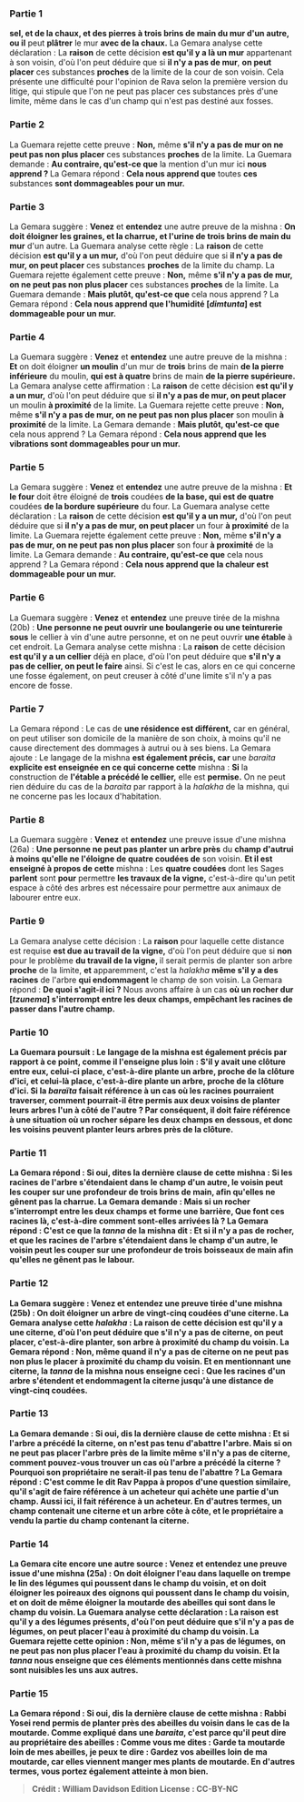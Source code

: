 
### Partie 1
<b>sel, et de la chaux, et des pierres à trois brins de main du mur d'un autre, ou il</b> peut <b>plâtrer</b> le mur <b>avec de la chaux.</b> La Gemara analyse cette déclaration : La <b>raison</b> de cette décision <b>est qu'il y a là un mur</b> appartenant à son voisin, d'où l'on peut déduire que si <b>il n'y a pas de mur</b>, <b>on peut placer</b> ces substances <b>proches</b> de la limite de la cour de son voisin. Cela présente une difficulté pour l'opinion de Rava selon la première version du litige, qui stipule que l'on ne peut pas placer ces substances près d'une limite, même dans le cas d'un champ qui n'est pas destiné aux fosses.

### Partie 2
La Guemara rejette cette preuve : <b>Non,</b> même <b>s'il n'y a pas de mur on ne peut pas non plus placer</b> ces substances <b>proches</b> de la limite. La Guemara demande : <b>Au contraire, qu'est-ce que</b> la mention d'un mur ici <b>nous apprend ? </b> La Gemara répond : <b>Cela nous apprend que</b> toutes <b>ces</b> substances <b>sont dommageables pour un mur.</b>

### Partie 3
La Gemara suggère : <b>Venez</b> et <b>entendez</b> une autre preuve de la mishna : <b>On doit éloigner les graines, et la charrue, et l'urine de trois brins de main du mur</b> d'un autre. La Guemara analyse cette règle : La <b>raison</b> de cette décision <b>est qu'il y a un mur,</b> d'où l'on peut déduire que si <b>il n'y a pas de mur, on peut placer</b> ces substances <b>proches</b> de la limite du champ. La Guemara rejette également cette preuve : <b>Non,</b> même <b>s'il n'y a pas de mur, on ne peut pas non plus placer</b> ces substances <b>proches</b> de la limite. La Guemara demande : <b>Mais plutôt, qu'est-ce que</b> cela nous apprend ? </b> La Gemara répond : <b>Cela nous apprend que l'humidité [<i>dimtunta</i>] est dommageable pour un mur.</b>

### Partie 4
La Guemara suggère : <b>Venez</b> et <b>entendez</b> une autre preuve de la mishna : <b>Et</b> on doit éloigner <b>un moulin</b> d'un mur de <b>trois</b> brins de main <b>de la pierre inférieure</b> du moulin, <b>qui est à quatre</b> brins de main <b>de la pierre supérieure.</b> La Gemara analyse cette affirmation : La <b>raison</b> de cette décision <b>est qu'il y a un mur,</b> d'où l'on peut déduire que si <b>il n'y a pas de mur, on peut placer</b> un moulin <b>à proximité</b> de la limite. La Guemara rejette cette preuve : <b>Non,</b> même <b>s'il n'y a pas de mur, on ne peut pas non plus placer</b> son moulin <b>à proximité</b> de la limite. La Gemara demande : <b>Mais plutôt, qu'est-ce que</b> cela nous apprend ? </b> La Gemara répond : <b>Cela nous apprend que les vibrations sont dommageables pour un mur.</b>

### Partie 5
La Gemara suggère : <b>Venez</b> et <b>entendez</b> une autre preuve de la mishna : <b>Et le four</b> doit être éloigné de <b>trois</b> coudées <b>de la base, qui est de quatre</b> coudées <b>de la bordure supérieure</b> du four. La Guemara analyse cette déclaration : La <b>raison</b> de cette décision <b>est qu'il y a un mur,</b> d'où l'on peut déduire que si <b>il n'y a pas de mur, on peut placer</b> un four <b>à proximité</b> de la limite. La Guemara rejette également cette preuve : <b>Non,</b> même <b>s'il n'y a pas de mur, on ne peut pas non plus placer</b> son four <b>à proximité</b> de la limite. La Gemara demande : <b>Au contraire, qu'est-ce que</b> cela nous apprend ? </b> La Gemara répond : <b>Cela nous apprend que la chaleur est dommageable pour un mur.</b>

### Partie 6
La Guemara suggère : <b>Venez</b> et <b>entendez</b> une preuve tirée de la mishna (20b) : <b>Une personne ne peut ouvrir une boulangerie ou une teinturerie sous</b> le cellier à vin d'une autre personne, et on ne peut</b> ouvrir <b>une étable</b> à cet endroit. La Gemara analyse cette mishna : La <b>raison</b> de cette décision <b>est qu'il y a un cellier</b> déjà en place, d'où l'on peut déduire que <b>s'il n'y a pas de cellier, on peut le faire</b> ainsi. Si c'est le cas, alors en ce qui concerne une fosse également, on peut creuser à côté d'une limite s'il n'y a pas encore de fosse.

### Partie 7
La Gemara répond : Le cas de <b>une résidence est différent,</b> car en général, on peut utiliser son domicile de la manière de son choix, à moins qu'il ne cause directement des dommages à autrui ou à ses biens. La Gemara ajoute : Le langage de la mishna <b>est également précis, car</b> une <i>baraita</i> <b>explicite est enseignée en ce qui concerne cette</b> mishna : <b>Si</b> la construction de <b>l'étable a précédé le cellier,</b> elle est <b>permise.</b> On ne peut rien déduire du cas de la <i>baraita</i> par rapport à la <i>halakha</i> de la mishna, qui ne concerne pas les locaux d'habitation.

### Partie 8
La Guemara suggère : <b>Venez</b> et <b>entendez</b> une preuve issue d'une mishna (26a) : <b>Une personne ne peut pas planter un arbre près</b> du <b>champ d'autrui à moins qu'elle ne l'éloigne de quatre coudées de</b> son voisin. <b>Et il est enseigné à propos de cette</b> mishna : Les <b>quatre coudées</b> dont les Sages <b>parlent</b> sont <b>pour</b> permettre <b>les travaux de la vigne,</b> c'est-à-dire qu'un petit espace à côté des arbres est nécessaire pour permettre aux animaux de labourer entre eux.

### Partie 9
La Gemara analyse cette décision : La <b>raison</b> pour laquelle cette distance est requise <b>est due au travail de la vigne,</b> d'où l'on peut déduire que si <b>non</b> pour le problème <b>du travail de la vigne, </b> il serait permis de planter son arbre <b>proche</b> de la limite, <b>et</b> apparemment, c'est la <i>halakha</i> <b>même s'il y a des racines</b> de l'arbre <b>qui endommagent</b> le champ de son voisin. La Gemara répond : <b>De quoi s'agit-il ici ?</b> Nous avons affaire à un cas <b>où un <b>rocher dur [<i>tzunema</i>] s'interrompt</b> entre les deux champs, empêchant les racines de passer dans l'autre champ.

### Partie 10
La Guemara poursuit : Le langage de la mishna <b>est également précis</b> par rapport à ce point, <b>comme il l'enseigne</b> plus loin : S'il y avait <b>une clôture entre eux, celui-ci place,</b> c'est-à-dire plante un arbre, <b>proche</b> de <b>la clôture d'ici, et celui-là place,</b> c'est-à-dire plante un arbre, <b>proche</b> de <b>la clôture d'ici.</b> Si la <i>baraïta</i> faisait référence à un cas où les racines pourraient traverser, comment pourrait-il être permis aux deux voisins de planter leurs arbres l'un à côté de l'autre ? Par conséquent, il doit faire référence à une situation où un rocher sépare les deux champs en dessous, et donc les voisins peuvent planter leurs arbres près de la clôture.

### Partie 11
La Gemara répond : <b>Si oui, dites la dernière clause</b> de cette mishna : Si <b>les racines</b> de l'arbre <b>s'étendaient dans</b> le champ <b>d'un autre,</b> le voisin <b>peut les couper sur une profondeur de trois brins de main, afin qu'elles ne gênent pas la charrue.</b> La Gemara demande : <b>Mais si un rocher s'interrompt</b> entre les deux champs et forme une barrière, <b>Que font</b> ces racines <b>là,</b> c'est-à-dire comment sont-elles arrivées là ? La Gemara répond : <b>C'est</b> ce que la <i>tanna</i> de la mishna <b>dit : Et si</b> il n'y a <b>pas de rocher, et que les racines</b> de l'arbre <b>s'étendaient dans</b> le champ <b>d'un autre,</b> le voisin <b>peut les couper sur une profondeur de trois boisseaux de main afin qu'elles ne gênent pas le labour.</b>

### Partie 12
La Gemara suggère : <b>Venez</b> et <b>entendez</b> une preuve tirée d'une mishna (25b) : <b>On doit éloigner un arbre de vingt-cinq coudées d'une citerne.</b> La Gemara analyse cette <i>halakha</i> : La <b>raison</b> de cette décision <b>est qu'il y a une citerne,</b> d'où l'on peut déduire que <b>s'il n'y a pas de citerne, on peut placer,</b> c'est-à-dire planter, son arbre <b>à proximité</b> du champ du voisin. La Gemara répond : <b>Non,</b> même <b>quand il n'y a pas de citerne on ne peut pas non plus le placer</b> <b>à proximité</b> du champ du voisin. <b>Et</b> en mentionnant une citerne, la <i>tanna</i> de la mishna <b>nous enseigne ceci : Que les racines</b> d'un arbre <b>s'étendent et endommagent la citerne jusqu'à</b> une distance de <b>vingt-cinq coudées</b>.

### Partie 13
La Gemara demande : <b>Si oui, dis la dernière clause</b> de cette mishna : <b>Et si l'arbre a précédé</b> la citerne, <b>on n'est pas</b> tenu d'<b>abattre</b> l'arbre. <b>Mais si</b> on <b>ne peut pas placer</b> l'arbre <b>près</b> de la limite même s'il n'y a pas de citerne, <b>comment pouvez-vous trouver</b> un cas où l'arbre a précédé la citerne ? Pourquoi son propriétaire ne serait-il pas tenu de l'abattre ? La Gemara répond : C'est <b>comme le dit Rav Pappa</b> à propos d'une question similaire, qu'il s'agit de faire référence <b>à un acheteur</b> qui achète une partie d'un champ. <b>Aussi</b> ici, il fait référence <b>à un acheteur.</b> En d'autres termes, un champ contenait une citerne et un arbre côte à côte, et le propriétaire a vendu la partie du champ contenant la citerne.

### Partie 14
La Gemara cite encore une autre source : <b>Venez</b> et <b>entendez</b> une preuve issue d'une mishna (25a) : <b>On doit éloigner l'eau dans laquelle on trempe le lin des légumes</b> qui poussent dans le champ du voisin, <b>et</b> on doit éloigner les <b>poireaux des oignons</b> qui poussent dans le champ du voisin, <b>et</b> on doit de même éloigner la <b>moutarde des abeilles</b> qui sont dans le champ du voisin. La Guemara analyse cette déclaration : La <b>raison est qu'il y a des légumes</b> présents, d'où l'on peut déduire que <b>s'il n'y a pas de légumes, on peut placer</b> l'eau <b>à proximité</b> du champ du voisin. La Guemara rejette cette opinion : <b>Non,</b> même <b>s'il n'y a pas de légumes, on ne peut pas non plus placer</b> l'eau <b>à proximité</b> du champ du voisin. <b>Et</b> la <i>tanna</i> <b>nous enseigne que ces</b> éléments mentionnés dans cette mishna <b>sont nuisibles les uns aux autres.</b>

### Partie 15
La Gemara répond : <b>Si oui, dis la dernière clause</b> de cette mishna : <b>Rabbi Yosei rend permis</b> de planter près des abeilles du voisin <b>dans le</b> cas de la <b>moutarde.</b> Comme expliqué dans une <i>baraita</i>, c'est <b>parce qu'il peut dire au</b> propriétaire des abeilles : <b>Comme vous me dites : Garde ta moutarde loin de mes abeilles,</b> je peux te dire : <b>Gardez vos abeilles loin de ma moutarde, car elles viennent manger mes plants de moutarde.</b> En d'autres termes, vous portez également atteinte à mon bien.

>Crédit : William Davidson Edition
>License : CC-BY-NC